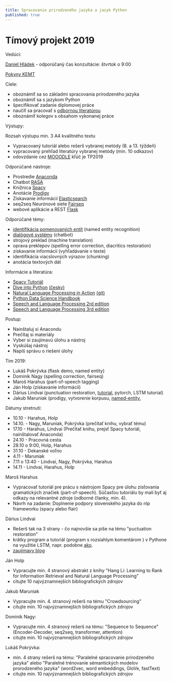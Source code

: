 ```yaml
---
title: Spracovanie prirodzeného jazyka a jazyk Python
published: true
---
```


# Tímový projekt 2019

Vedúci: 

[Daniel Hládek](../) - odporúčaný čas konzultácie: štvrtok o 9:00

[Pokyny KEMT](http://kemt.fei.tuke.sk/studium/diplomova-praca/organizacne-pokyny-k-predmetu-timovy-projekt-v-st-programe-pocitacove-siete-2019-2020/)

Ciele:

- oboznámiť sa so základmi spracovania prirodzeného jazyka
- oboznámiť sa s jazykom Python
- špecifikovať zadanie diplomovej práce
- naučiť sa pracovať s [odbornou literatúrou](../zp)
- oboznámiť kolegov s obsahom vykonanej práce

Výstupy:

Rozsah výstupu min. 3 A4 kvalitného textu

- Vypracovaný tutoriál alebo rešerš vybranej metódy (8. a 13. týždeň)
- vypracovaný prehľad literatúry vybranej metódy (min. 10 odkazov)
- odovzdanie cez [MOOODLE](https://moodle.tuke.sk/moodle35/course/view.php?id=874) kľúč je  TP2019


Odporúčané nástroje:

- Prostredie [Anaconda](https://www.anaconda.com/distribution/)
- Chatbot [RASA](https://rasa.com/)
- Knižnica [Spacy](https://spacy.io/)
- Anotácie [Prodigy](https://prodi.gy/)
- Získavanie informácií [Elasticsearch](https://www.elastic.co/products/elasticsearch)
- seq2seq Neurónové siete [Fairseq](https://github.com/pytorch/fairseq)
- webové aplikácie a REST [Flask](https://www.fullstackpython.com/flask.html)

Odporúčané témy:

- [identifikácia pomenovaných entít](./named-entity) (named entity recognition)
- [dialógové systémy](./chatbot) (chatbot)
- strojový preklad (machine translation)
- oprava preklepov (spelling error correction, diacritics restoration)
- získavanie informácií (vyhľadávanie v texte)
- identifikácia viacslovných výrazov (chunking)
- anotácia textových dát

Informácie a literatúra:

- [Spacy Tutoriál](https://nlpforhackers.io/complete-guide-to-spacy/)
- [Dive into Python](https://diveintopython3.problemsolving.io/)  [(česky)](http://diveintopython3.py.cz/index.html)
- [Natural Language Processing in Action](https://www.manning.com/books/natural-language-processing-in-action) [(git)](https://github.com/totalgood/nlpia)
- [Python Data Science Handbook](https://github.com/jakevdp/PythonDataScienceHandbook)
- [Speech and Language Processing 2rd edition](https://github.com/rain1024/slp2-pdf)
- [Speech and Language Processing 3rd edition](https://web.stanford.edu/~jurafsky/slp3/)

Postup: 

- Nainštaluj si Anacondu
- Prečítaj si materiály
- Vyber si zaujímavú úlohu a nástroj
- Vyskúšaj nástroj
- Napíš správu o riešení úlohy

Tím 2019:

- Lukáš Pokrývka (flask demo, named entity)
- Dominik Nagy (spelling correction, fairseq)
- Maroš Harahus (part-of-speech tagging)
- Ján Holp (získavanie informácií)
- Dárius Lindvai (punctuation restoration, [tutorial](https://medium.com/@praneethbedapudi/deepcorrection2-automatic-punctuation-restoration-ac4a837d92d9), pytorch, LSTM tutorial)
- Jakub Maruniak (prodigy, vytvorenie korpusu, [named-entity](../prodigy),

Dátumy stretnutí:

- 10.10 - Harahus, Holp
- 14.10. - Nagy, Maruniak, Pokrývka (prečítať knihu, vybrať tému)
- 17.10 - Harahus, Lindvai (Prečítať knihu, prejsť Spacy tutoriál, nainštalovať Anaconda)
- 24.10 - Pracovná cesta
- 28.10 o 9:00, Holp, Harahus
- 31.10 - Dekanské voľno
- 4.11 - Maruniak
- 7.11 o 13:40 - Lindvai, Nagy, Pokrývka, Harahus
- 14.11 - Lindvai, Harahus, Holp 

Maroš Harahus

- Vypracovať tutoriál pre prácu s nástrojom Spacy pre úlohu zisťovania gramatických značiek (part-of-speech). Súčasťou tutoriálu by mali byť aj odkazy na relevantné zdroje (odborné članky, min. 4).
- Návrh na zadanie: Doplnenie podpory slovenského jazyka do nlp frameworku (spacy alebo flair) 

Dárius Lindvai

- Rešerš tak na 3 strany - čo najnovšie sa píše na tému "puctuation restoration"
- krátky program  a tutoriál (program s rozsiahlym komentárom ) v Pythone na využitie LSTM, napr. podobne [ako](https://pytorch.org/tutorials/beginner/nlp/sequence_models_tutorial.html).
- [zaujimavy blog](http://jalammar.github.io/illustrated-transformer/)

Ján Holp

- Vypracujte min. 4 stranový abstrakt z knihy "Hang Li: Learning to Rank for Information Retrieval and Natural Language Processing"
- citujte 10 najvýznamnejších bibliografických zdrojov

Jakub Maruniak

- Vypracujte min. 4. stranový rešerš na tému "Crowdsourcing"
- citujte min. 10 najvýznamnejších bibliografických zdrojov

Dominik Nagy:

- Vypracujte min. 4 stranový rešerš na tému: "Sequence to Sequence" (Encoder-Decoder, seq2seq, transformer, attention)
- citujte min. 10 najvýznamnejších bibliografických zdrojov

Lukáš Pokrývka:

-  min. 4 strany rešerš na tému: "Paralelné spracovanie prirodzeného jazyka" alebo "Paralelné trénovanie sémantických modelov prorodzeného jazyka" (word2vec, word embeddings, GloVe, fastText)
- citujte min. 10 najvýznamnejších bibliografických zdrojov

